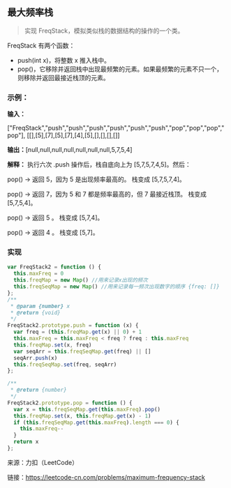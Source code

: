 ## 最大频率栈
> 实现 FreqStack，模拟类似栈的数据结构的操作的一个类。

FreqStack 有两个函数：
* push(int x)，将整数 x 推入栈中。
* pop()，它移除并返回栈中出现最频繁的元素。如果最频繁的元素不只一个，则移除并返回最接近栈顶的元素。
 

### 示例：

**输入：**

["FreqStack","push","push","push","push","push","push","pop","pop","pop","pop"],
[[],[5],[7],[5],[7],[4],[5],[],[],[],[]]

**输出：**[null,null,null,null,null,null,null,5,7,5,4]

**解释：**
执行六次 .push 操作后，栈自底向上为 [5,7,5,7,4,5]。然后：

pop() -> 返回 5，因为 5 是出现频率最高的。
栈变成 [5,7,5,7,4]。

pop() -> 返回 7，因为 5 和 7 都是频率最高的，但 7 最接近栈顶。
栈变成 [5,7,5,4]。

pop() -> 返回 5 。
栈变成 [5,7,4]。

pop() -> 返回 4 。
栈变成 [5,7]。

### 实现
```js
var FreqStack2 = function () {
  this.maxFreq = 0
  this.freqMap = new Map() //用来记录x出现的频次
  this.freqSeqMap = new Map() //用来记录每一频次出现数字的顺序 {freq: []}
};
/** 
 * @param {number} x
 * @return {void}
 */
FreqStack2.prototype.push = function (x) {
  var freq = (this.freqMap.get(x) || 0) + 1
  this.maxFreq = this.maxFreq < freq ? freq : this.maxFreq
  this.freqMap.set(x, freq)
  var seqArr = this.freqSeqMap.get(freq) || []
  seqArr.push(x)
  this.freqSeqMap.set(freq, seqArr)
};

/**
 * @return {number}
 */
FreqStack2.prototype.pop = function () {
  var x = this.freqSeqMap.get(this.maxFreq).pop()
  this.freqMap.set(x, this.freqMap.get(x) - 1)
  if (this.freqSeqMap.get(this.maxFreq).length === 0) {
    this.maxFreq--
  }
  return x
};
```

来源：力扣（LeetCode）

链接：https://leetcode-cn.com/problems/maximum-frequency-stack